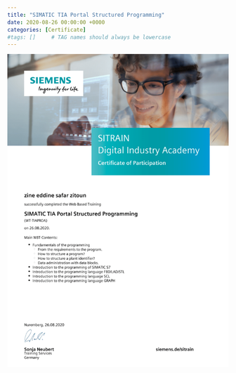 ```yaml
---
title: "SIMATIC TIA Portal Structured Programming"
date: 2020-08-26 00:00:00 +0000
categories: [Certificate]
#tags: []     # TAG names should always be lowercase
---
```



![SIMATIC TIA Portal Structured Programming](../Certs/In_DB_lc.robots.LCPDFCertificateGenerationProductRobot_QA586MC-1.png "SIMATIC TIA Portal Structured Programming")